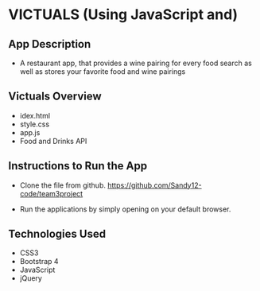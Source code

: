 # VICTUALS (Using JavaScript and)

## App Description
* A restaurant app, that provides a wine pairing for every food search as well as stores your favorite food and wine pairings

## Victuals Overview
* idex.html
* style.css
* app.js
* Food and Drinks API 

## Instructions to Run the App

* Clone the file from github. https://github.com/Sandy12-code/team3project

* Run the applications by simply opening on your default browser.

## Technologies Used
* CSS3
* Bootstrap 4
* JavaScript
* jQuery
